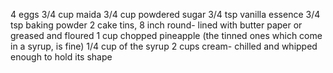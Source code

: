 4 eggs
3/4 cup maida
3/4 cup powdered sugar
3/4 tsp vanilla essence
3/4 tsp baking powder
2 cake tins, 8 inch round- lined with butter paper or greased and floured
1 cup chopped pineapple (the tinned ones which come in a syrup, is fine)
1/4 cup of the syrup
2 cups cream- chilled and whipped enough to hold its shape